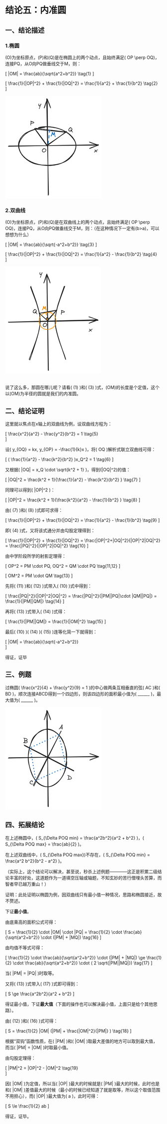 # 结论五：内准圆

## 一、结论描述

### 1.椭圆

\(O\)为坐标原点，\(P\)和\(Q\)是在椭圆上的两个动点，且始终满足\( OP \perp OQ\)，连接PQ，从O向PQ做垂线交于M，则：

\[
|OM| = \frac{ab}{\sqrt{a^2+b^2}} \tag{1}
\]

\[
\frac{1}{|OP|^2} + \frac{1}{|OQ|^2} = \frac{1}{a^2} + \frac{1}{b^2} \tag{2}    
\]

![5_1](img/5_1.png)

### 2.双曲线

\(O\)为坐标原点，\(P\)和\(Q\)是在双曲线上的两个动点，且始终满足\( OP \perp OQ\)，连接PQ，从O向PQ做垂线交于M，则：（在这种情况下一定有\(b>a\)，可以想想为什么）

\[
|OM| = \frac{ab}{\sqrt{-a^2+b^2}} \tag{3}
\]

\[
\frac{1}{|OP|^2} + \frac{1}{|OQ|^2} = \frac{1}{a^2} - \frac{1}{b^2} \tag{4}    
\]

![5_2](img/5_2.png)

<br>说了这么多，那圆在哪儿呢？请看\( (1) \)和\( (3) \)式，\(OM\)的长度是个定值，这个以\(OM\)为半径的圆就是我们的内准圆。

## 二、结论证明

这里就以焦点在x轴上的双曲线为例，设双曲线方程为：

\[
\frac{x^2}{a^2} - \frac{y^2}{b^2} = 1 \tag{5}    
\]

设\( y_{OQ} = kx, y_{OP} = -\frac{1}{k}x \)，将\( OQ \)解析式联立双曲线可得：

\[
( \frac{1}{a^2} - \frac{k^2}{b^2} )x_Q^2 = 1 \tag{6}
\]

又根据\( |OQ| = x_Q \cdot \sqrt{k^2 + 1} \)，得到\(|OQ|^2\)的值：

\[
|OQ|^2 = \frac{k^2 + 1}{\frac{1}{a^2} - \frac{k^2}{b^2} } \tag{7}
\]

同理可以得到\( |OP|^2 \)：

\[
|OP|^2 = \frac{k^2 + 1}{\frac{k^2}{a^2} - \frac{1}{b^2} }  \tag{8}
\]

由\( (7) \)和\( (8) \)式即可求得：

\[
\frac{1}{|OP|^2} + \frac{1}{|OQ|^2} = \frac{1}{a^2} - \frac{1}{b^2} \tag{9}
\]

即\( (4) \)式，又将该式通分并由勾股定理得到：

\[
\frac{1}{|OP|^2} + \frac{1}{|OQ|^2} = \frac{|OP|^2+|OQ|^2}{|OP|^2|OQ|^2} = \frac{|PQ|^2}{|OP|^2|OQ|^2} \tag{10}
\]

由中学阶段所学的射影定理得：

\[
OP^2 = PM \cdot PQ, OQ^2 = QM \cdot PQ \tag{11,12}
\]

\[
OM^2 = PM \cdot QM \tag{13}
\]

先将\( (11) \)和\( (12) \)式带入\( (10) \)式中得到：

\[
\frac{|PQ|^2}{|OP|^2|OQ|^2} = \frac{|PQ|^2}{|PM||PQ|\cdot |QM||PQ|} = \frac{1}{|PM||QM|} \tag{14}
\]

再将\( (13) \)式带入\( (14) \)式得：

\[
\frac{1}{|PM||QM|} = \frac{1}{|OM|^2} \tag{15}
\]

最后\( (10) \)\( (14) \)\( (15) \)连等化简一下就得到：

\[
|OM| = \frac{ab}{\sqrt{-a^2+b^2}}    
\]

得证，证毕

## 三、例题

过椭圆\( \frac{x^2}{4} + \frac{y^2}{9} = 1 \)的中心做两条互相垂直的弦\( AC \)和\( BD \)，顺次连接ABCD得到一个四边形，则该四边形的面积最小值为\( \_\_\_\_\_\_ \)，最大值为\( \_\_\_\_\_\_ \)。

![5_3](img/5_3.png)

## 四、拓展结论

在上述椭圆中，\( S_{\Delta POQ min} = \frac{a^2b^2}{a^2 + b^2} \)，\( S_{\Delta POQ max} = \frac{ab}{2} \)。

在上述双曲线中，\( S_{\Delta POQ max}\)不存在，\( S_{\Delta POQ min} = \frac{a^2 b^2}{b^2 - a^2} \)。

（实际上，这个结论可以解决，甚至说，秒杀上述例题————这正是积累二级结论丰富的好处，这道题作为一道填空压轴或轴题，不知玄妙的苦行僧埋头苦算，而智者早已越万重山！）

证明：此处证明以椭圆为例，因双曲线只有最小值一种情况，思路和椭圆接近，故不赘述。

下证**最小值**。

由底乘高的面积公式可得：

\[
S = \frac{1}{2} \cdot |OM| \cdot |PQ| = \frac{1}{2} \cdot \frac{ab}{\sqrt{a^2+b^2}} \cdot (|PM| + |MQ|) \tag{16}
\]

由均值不等式可得：

\[
\frac{1}{2} \cdot \frac{ab}{\sqrt{a^2+b^2}} \cdot (|PM| + |MQ|) \ge \frac{1}{2} \cdot \frac{ab}{\sqrt{a^2+b^2}} \cdot ( 2 \sqrt{|PM||MQ|}) \tag{17}
\]

当\( |PM| = |PQ| \)时取等。

又将\( (13) \)式带入\( (17) \)式即可得到：

\[
S \ge \frac{a^2b^2}{a^2 + b^2}
\]

得证最小值，下证**最大值**（下面的操作也可以解决最小值，上面只是给个其他思路）。

由\( (12) \)和\( (16) \)式可得：

\[
S = \frac{1}{2} |OM| (|PM| + \frac{|OM|^2}{|PM|} ) \tag{18}
\]

根据“双钩”函数性质，在\( |PM| \)和\( |OM| \)取最大差值的地方可以取到最大值，而当\( |PM| = |OM| \)时取最小值。

由勾股定理得：

\[
|PM|^2 = |OP|^2 - |OM|^2 \tag{19}    
\]

因\( |OM| \)为定值，所以当\( |OP| \)最大的时候就是\( |PM| \)最大的时候，此时也是和\( |OM| \)差值最大的时候（最小的时候已经知道了就是取等，所以这个取值范围不用担心），而\( |OP| \)最大值为\( a \)，此时可得：

\[
S \le \frac{1}{2} ab
\]

得证，证毕。
